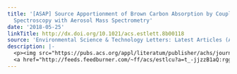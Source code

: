 ```yaml
---
title: '[ASAP] Source Apportionment of Brown Carbon Absorption by Coupling Ultraviolet–Visible
  Spectroscopy with Aerosol Mass Spectrometry'
date: '2018-05-25'
linkTitle: http://dx.doi.org/10.1021/acs.estlett.8b00118
source: 'Environmental Science & Technology Letters: Latest Articles (ACS Publications)'
description: |-
  <p><img src="https://pubs.acs.org/appl/literatum/publisher/achs/journals/content/estlcu/0/estlcu.ahead-of-print/acs.estlett.8b00118/20180525/images/medium/ez-2018-00118r_0004.gif" alt="TOC Graphic"/></p><div><cite>Environmental Science & Technology Letters</cite></div><div>DOI: 10.1021/acs.estlett.8b00118</div><div class="feedflare">
  <a href="http://feeds.feedburner.com/~ff/acs/estlcu?a=t_-jjzzB1aQ:rgg6VRhlWns:yIl2AUoC8zA"><img src="http://feeds.feedburner.com/~ff/acs/estlcu?d=yIl2AUoC8zA" borde
---
```

